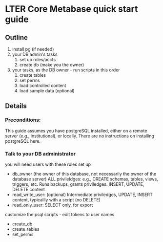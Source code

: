 # LTER Core Metabase quick start guide

## Outline
1. install pg (if needed)
2.  your DB admin's tasks
    1. set up roles/accts
    1. create db (make you the owner)
3. your tasks, as the DB owner - run scripts in this order
    1. create tables 
    1. set perms 
    1. load controlled content 
    1. load sample data (optional)


## Details
### Preconditions:  
This guide assumes you have postgreSQL installed, either on a remote server (e.g., institutional), or locally. There are no instructions on installing postgreSQL here.

### Talk to your DB administrator
you will need users with these roles set up

  - db_owner (the owner of this database, not necessarily the owner of the database server) ALL privileldges: e.g., CREATE schemas, tables, views, triggers, etc. Runs backups, grants priviledges. INSERT, UPDATE, DELETE content
  - read_write_user: (optional) Intermediate priviledges, UPDATE, INSERT content, typicallly with a script (no DELETE)
  - read_only_user: SELECT only, for export 


customize the psql scripts  - edit tokens to user names

- create_db
- create_tables
- set_perms
